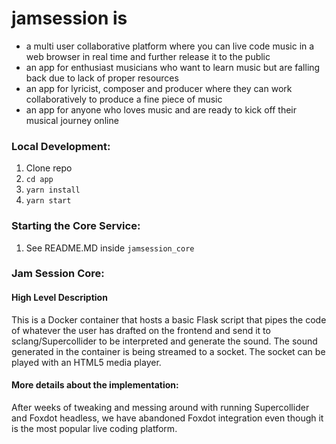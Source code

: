 # jamsession is 
- a multi user collaborative platform where you can live code music in a web browser in real time and further release it to the public
- an app for enthusiast musicians who want to learn music but are falling back due to lack of proper resources
- an app for lyricist, composer and producer where they can work collaboratively to produce a fine piece of music
- an app for anyone who loves music and are ready to kick off their musical journey online


### Local Development:
1. Clone repo
1. `cd app`
1. `yarn install`
1. `yarn start`

### Starting the Core Service:
1. See README.MD inside `jamsession_core`

### Jam Session Core:

#### High Level Description
This is a Docker container that hosts a basic Flask script that pipes the code of whatever the user has drafted on the frontend and send it to sclang/Supercollider to be interpreted and generate the sound. The sound generated in the container is being streamed to a socket. The socket can be played with an HTML5 media player. 

#### More details about the implementation:
After weeks of tweaking and messing around with running Supercollider and Foxdot headless, we have abandoned Foxdot integration even though it is the most popular live coding platform.
